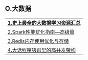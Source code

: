 <h2>O.大数据</h2>

<table>
  <tr>
    <td><a href="http://www.cnblogs.com/dunitian/p/5461280.html"><strong>1.史上最全的大数据学习资源汇总</strong></a></td>
  </tr>
  <tr>
    <td><a href="http://tech.meituan.com/spark-tuning-pro.html">2.Spark性能优化指南&mdash;高级篇</a></td>
  </tr>
  <tr>
    <td><a href="http://www.linkedkeeper.com/detail/blog.action?bid=121">3.Redis内存使用优化与存储</a></td>
  </tr>
  <tr>
    <td><a href="http://blog.thankbabe.com/2016/09/14/high-concurrency-scheme/?from=geek26">4.大话程序猿眼里的高并发架构</a></td>
  </tr>
</table>
